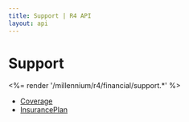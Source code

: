 ```yaml
---
title: Support | R4 API
layout: api
---
```


# Support

<%= render '/millennium/r4/financial/support.*' %>

* [Coverage](/millennium/r4/financial/support/coverage)
* [InsurancePlan](/millennium/r4/financial/support/insurance-plan)
